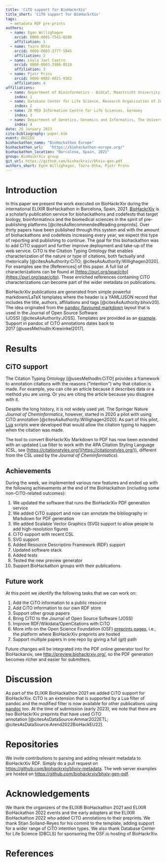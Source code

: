```yaml
---
title: 'CiTO support for BioHackrXiv'
title_short: 'CiTO support for BioHackrXiv'
tags:
  - metadata RDF pre-prints
authors:
  - name: Egon Willighagen
    orcid: 0000-0001-7542-0286
    affiliation: 1
  - name: Tazro Ohta
    orcid: 0000-0003-3777-5945
    affiliation: 2
  - name: Leyla Jael Castro
    orcid: 0000-0003-3986-0510
    affiliation: 3
  - name: Pjotr Prins
    orcid: 0000-0002-8021-9162
    affiliation: 4
affiliations:
  - name: Department of Bioinformatics - BiGCaT, Maastricht University, Maastricht, The Netherlands
    index: 1
  - name: Database Center for Life Science, Research Organization of Information and Systems, Japan
    index: 2
  - name: ZB MED Information Centre for Life Sciences, Germany
    index: 3
  - name: Department of Genetics, Genomics and Informatics, The University of Tennessee Health Science Center, Memphis, TN, USA.
    index: 4
date: 26 January 2023
cito-bibliography: paper.bib
event: BH21EU
biohackathon_name: "BioHackathon Europe"
biohackathon_url:   "https://biohackathon-europe.org/"
biohackathon_location: "Barcalona, Spain, 2021"
group: BioHackrXiv group
git_url: https://github.com/biohackrxiv/bhxiv-gen-pdf
authors_short: Egon Willighagen, Tazro Otha, Pjotr Prins
---
```


# Introduction

In this paper we present the work executed on BioHackrXiv during the international ELIXIR BioHackathon in Barcelona, Spain, 2021.
[BioHackrXiv](https://biohackrxiv.org/) is a scholarly publication service for
biohackathons and codefests that target biology, bioinformatincs and the biomedical sciences in the spirit of pre-publishing
platforms&nbsp;[@citesAsRecommendedReading:preprints].
Over thirty papers have been published through this system and with the amount of biohackathons and codefests increasing every year, we expect this type of reporting and publishing to continue.
The goal for this biohackathon was to add CiTO support and further improve deployment and take-up of the web service.
CiTO is the Citation Typing Ontology that enables characterization of the nature or type of citations, both factually and
rhetorically&nbsp;[@citesAsAuthority:CiTO; @citesAsAuthority:Willighagen2020].
For examples see the [References] of this paper. A full list of characterizations can
be found at [https://purl.org/spar/cito](https://purl.org/spar/cito). These enriched references containing CiTO characterizations can become
part of the wider metadata on publications.

BioHackrXiv publications are generated from simple powerful markdown/LaTeX templates where the header is a YAML/JSON record that includes the title, authors, affiliations and tags&nbsp;[@citesAsAuthority:bhxiv20]. The idea originated from the [pandoc flavoured markdown](https://garrettgman.github.io/rmarkdown/authoring_pandoc_markdown.html) layout that is used in the Journal of Open Source Software
(JOSS)&nbsp;[@citesAsAuthority:JOSS].
Templates are provided as an [example](https://github.com/biohackrxiv/publication-template). Support in pandoc of CiTO annotations dates
back to 2017&nbsp;[@usesMethodIn:Krewinkel2017].

# Results

## CiTO support

The Citation Typing Ontology&nbsp;[@usesMethodIn:CiTO] provides a framework to annotation citations
with the reasons ("intention") why that citation is made. For example, you can cite an article
because it describes data or a method you are using. Or you are citing the article because
you disagree with it.

Despite the long history, it is not widely used yet. The Springer Nature
_Journal of Cheminformatics_, however, started in 2020 a pilot with using CiTO
annotation&nbsp;[@citesAsAuthority:Willighagen2020]. As part of this pilot, [Lua](https://www.lua.org/) scripts were developed
that would allow the citation typing to happen when the citation was made.

The tool to convert BioHackrXiv Markdown to PDF has now been extended with an updated
Lua filter to work with the APA Citation Styling Language (CSL, see [https://citationstyles.org/](https://citationstyles.org/)),
different from the CSL used by the _Journal of Cheminformatics_).

## Achievements

During the week, we implemented various new features and ended up with the following achievements
at the end of the BioHackathon (including some non-CiTO-related outcomes):

1. We updated the software that runs the BioHackrXiv PDF generation service
2. We added CiTO support and now can annotate the bibliography in Markdown for PDF generation
3. We added Scalable Vector Graphics (SVG) support to allow people to add high-resolution figures
4. CiTO support with recent CSL
5. SVG support
6. Added Resource Descriptino Framework (RDF) support
7. Updated software stack
8. Added tests
9. Tested the new preview generator
10. Support BioHackathon groups with their publications

## Future work

At this point we identify the following tasks that we can work on:

1. Add the CiTO information to a public resource
2. Add CiTO information to our own RDF store
2. Support other group papers
3. Bring CiTO to the Journal of Open Source Software (JOSS)
4. Improve RDF/Wikidata/OpenCitations with CiTO
5. More info on the Open Science Foundation (OSF) [preprints pages](https://osf.io/preprints/), i.e., the platform where BioHackrXiv preprints are hosted
6. Support multiple papers in one repo by giving a full (git) path

Future changes will be integrated into the PDF online generator tool for BioHackarxiv, see http://preview.biohackrxiv.org/, so the PDF generation becomes richer and easier for submitters.

# Discussion

As part of the ELIXIR BioHackathon 2021 we added CiTO support for BioHackrXiv.
CiTO is an extension that is supported by a Lua filter of pandoc and the modified filter is now available for
other publications using [pandoc](https://pandoc.org/) too.
At the time of submission (early 2023), we note that there are two BioHackrXiv preprints
that have used CiTO annotation&nbsp;[@citesAsDataSource:Ammar2022ETL; @citesAsDataSource:Arend2022BioHackEU22].

# Repositories

We invite contributions to parsing and adding relevant metadata to
BioHackrXiv RDF. Simply do a pull request on
https://github.com/biohackrxiv/bhxiv-metadata. The web server examples
are hosted on https://github.com/biohackrxiv/bhxiv-gen-pdf.

# Acknowledgements

We thank the organizers of the ELIXIR BioHackathon 2021 and ELIXIR BioHackathon 2022 events
and the early adopters at the ELIXIR BioHackathon 2022 who added CiTO annotations to their preprints.
We thank Stian Soiland-Reyes for his commit to the template, adding support for a wider range of
CiTO intention types.
We also thank Database Center for Life Science (DBCLS) for sponsoring the OSF.io hosting of BioHackrXiv.


# References
